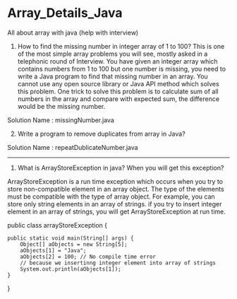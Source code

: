 # Array_Details_Java
All about array with java (help with interview)


1. How to find the missing number in integer array of 1 to 100?
This is one of the most simple array problems you will see, mostly asked in a telephonic round of Interview. 
You have given an integer array which contains numbers from 1 to 100 but one number is missing, you need to write a Java program to find that missing number in an array. 
You cannot use any open source library or Java API method which solves this problem. 
One trick to solve this problem is to calculate sum of all numbers in the array and compare with expected sum, the difference would be the missing number.

Solution Name : missingNumber.java

2. Write a program to remove duplicates from array in Java?

Solution Name : repeatDublicateNumber.java

-------------
1) What is ArrayStoreException in java? When you will get this exception?

ArrayStoreException is a run time exception which occurs when you try to store non-compatible element in an array object. The type of the elements must be compatible with the type of array object. For example, you can store only string elements in an array of strings. if you try to insert integer element in an array of strings, you will get ArrayStoreException at run time.

public class arrayStoreException {

    public static void main(String[] args) {
        Object[] aObjects = new String[5];
        aObjects[1] = "Java";
        aObjects[2] = 100; // No compile time error
        // because we insertinng integer element into array of strings
        System.out.println(aObjects[1]);
    }
}

